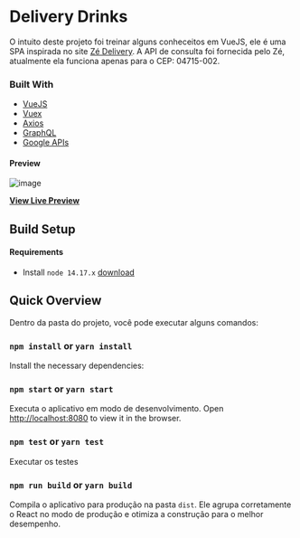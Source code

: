 # Delivery Drinks

O intuito deste projeto foi treinar alguns conheceitos em VueJS, ele é uma SPA inspirada no site <a href= "https://ze.delivery">Zé Delivery</a>. A API de consulta foi fornecida pelo Zé, atualmente ela funciona apenas para o CEP: 04715-002.


### Built With

- [VueJS](https://vuejs.org/)
- [Vuex](https://vuex.vuejs.org/)
- [Axios](https://axios-http.com/)
- [GraphQL](https://graphql.org/)
- [Google APIs](https://developers.google.com/maps)
#### Preview

![image](https://user-images.githubusercontent.com/5199435/138205361-7a66e94e-23b6-4bf9-866a-f9cfe71c16fe.png)

**[View Live Preview](https://delivery-drinks.vercel.app/)**


## Build Setup

#### Requirements

* Install `node 14.17.x` [download](https://nodejs.org/en/download/releases/)

## Quick Overview

Dentro da pasta do projeto, você pode executar alguns comandos:

### `npm install` or `yarn install`

Install the necessary dependencies:

### `npm start` or `yarn start`

Executa o aplicativo em modo de desenvolvimento.
Open [http://localhost:8080](http://localhost:8080) to view it in the browser.

### `npm test` or `yarn test`

Executar os testes

### `npm run build` or `yarn build`

Compila o aplicativo para produção na pasta `dist`. Ele agrupa corretamente o React no modo de produção e otimiza a construção para o melhor desempenho.
